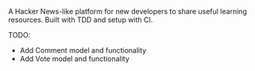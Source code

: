 A Hacker News-like platform for new developers to share useful learning resources. Built with TDD and setup with CI.

TODO: 
* Add Comment model and functionality
* Add Vote model and functionality
